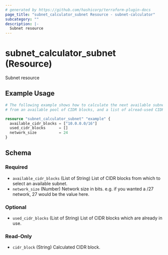 ```yaml
---
# generated by https://github.com/hashicorp/terraform-plugin-docs
page_title: "subnet_calculator_subnet Resource - subnet-calculator"
subcategory: ""
description: |-
  Subnet resource
---
```


# subnet_calculator_subnet (Resource)

Subnet resource

## Example Usage

```terraform
# The following example shows how to calculate the next available subnet CIDR
# from an available pool of CIDR blocks, and a list of alread-used CIDR blocks.

resource "subnet_calculator_subnet" "example" {
  available_cidr_blocks = ["10.0.0.0/16"]
  used_cidr_blocks      = []
  network_size          = 24
}
```

<!-- schema generated by tfplugindocs -->
## Schema

### Required

- `available_cidr_blocks` (List of String) List of CIDR blocks from which to select an available subnet.
- `network_size` (Number) Network size in bits. e.g. if you wanted a /27 network, 27 would be the value here.

### Optional

- `used_cidr_blocks` (List of String) List of CIDR blocks which are already in use.

### Read-Only

- `cidr_block` (String) Calculated CIDR block.
